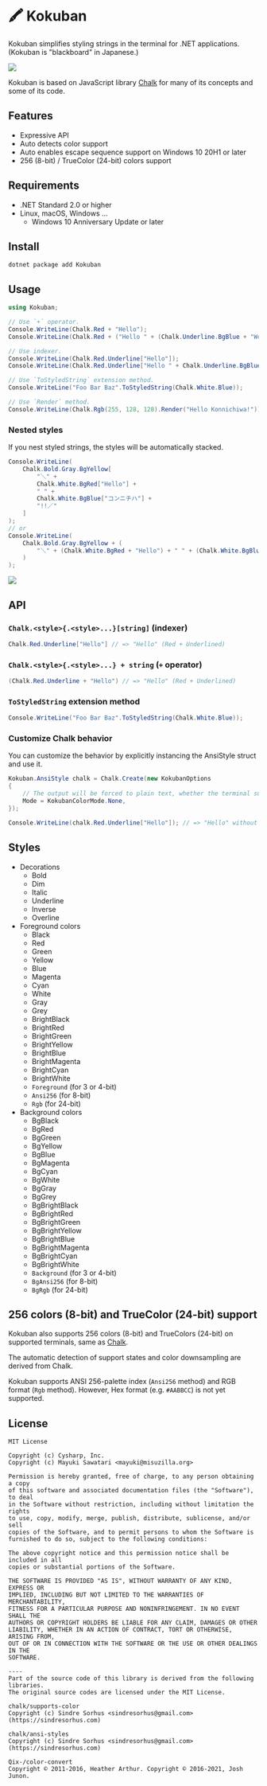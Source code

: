 # 🖍 Kokuban
Kokuban simplifies styling strings in the terminal for .NET applications. (Kokuban is "blackboard" in Japanese.)

![](docs/assets/Screen-01.png)

Kokuban is based on JavaScript library [Chalk](https://github.com/chalk/chalk) for many of its concepts and some of its code.

## Features
- Expressive API
- Auto detects color support
- Auto enables escape sequence support on Windows 10 20H1 or later
- 256 (8-bit) / TrueColor (24-bit) colors support

## Requirements

- .NET Standard 2.0 or higher
- Linux, macOS, Windows ...
    - Windows 10 Anniversary Update or later

## Install
```
dotnet package add Kokuban
```

## Usage

```csharp
using Kokuban;

// Use `+` operator.
Console.WriteLine(Chalk.Red + "Hello");
Console.WriteLine(Chalk.Red + ("Hello " + (Chalk.Underline.BgBlue + "World")) + "!");

// Use indexer.
Console.WriteLine(Chalk.Red.Underline["Hello"]);
Console.WriteLine(Chalk.Red.Underline["Hello " + Chalk.Underline.BgBlue["World"]]);

// Use `ToStyledString` extension method.
Console.WriteLine("Foo Bar Baz".ToStyledString(Chalk.White.Blue));

// Use `Render` method.
Console.WriteLine(Chalk.Rgb(255, 128, 128).Render("Hello Konnichiwa!"));
```
### Nested styles
If you nest styled strings, the styles will be automatically stacked.

```csharp
Console.WriteLine(
    Chalk.Bold.Gray.BgYellow[
        "＼" + 
        Chalk.White.BgRed["Hello"] +
        " " +
        Chalk.White.BgBlue["コンニチハ"] +
        "!!／"
    ]
);
// or
Console.WriteLine(
    Chalk.Bold.Gray.BgYellow + (
        "＼" + (Chalk.White.BgRed + "Hello") + " " + (Chalk.White.BgBlue + "コンニチハ") + "!!／"
    )
);

```
![](docs/assets/Screen-02.png)


## API
### `Chalk.<style>{.<style>...}[string]` (indexer)

```csharp
Chalk.Red.Underline["Hello"] // => "Hello" (Red + Underlined)
```

### `Chalk.<style>{.<style>...} + string` (`+` operator)

```csharp
(Chalk.Red.Underline + "Hello") // => "Hello" (Red + Underlined)
```

### `ToStyledString` extension method

```csharp
Console.WriteLine("Foo Bar Baz".ToStyledString(Chalk.White.Blue));
```

### Customize Chalk behavior
You can customize the behavior by explicitly instancing the AnsiStyle struct and use it.

```csharp
Kokuban.AnsiStyle chalk = Chalk.Create(new KokubanOptions
{
    // The output will be forced to plain text, whether the terminal supports colors or not.
    Mode = KokubanColorMode.None,
});

Console.WriteLine(chalk.Red.Underline["Hello"]); // => "Hello" without escape sequences.
```

## Styles
- Decorations
    - Bold
    - Dim
    - Italic
    - Underline
    - Inverse
    - Overline
- Foreground colors
    - Black
    - Red
    - Green
    - Yellow
    - Blue
    - Magenta
    - Cyan
    - White
    - Gray
    - Grey
    - BrightBlack
    - BrightRed
    - BrightGreen
    - BrightYellow
    - BrightBlue
    - BrightMagenta
    - BrightCyan
    - BrightWhite
    - `Foreground` (for 3 or 4-bit)
    - `Ansi256` (for 8-bit)
    - `Rgb` (for 24-bit)
- Background colors
    - BgBlack
    - BgRed
    - BgGreen
    - BgYellow
    - BgBlue
    - BgMagenta
    - BgCyan
    - BgWhite
    - BgGray
    - BgGrey
    - BgBrightBlack
    - BgBrightRed
    - BgBrightGreen
    - BgBrightYellow
    - BgBrightBlue
    - BgBrightMagenta
    - BgBrightCyan
    - BgBrightWhite
    - `Background` (for 3 or 4-bit)
    - `BgAnsi256` (for 8-bit)
    - `BgRgb` (for 24-bit)

## 256 colors (8-bit) and TrueColor (24-bit) support
Kokuban also supports 256 colors (8-bit) and TrueColors (24-bit) on supported terminals, same as [Chalk](https://github.com/chalk/chalk#256-and-truecolor-color-support).

The automatic detection of support states and color downsampling are derived from Chalk.

Kokuban supports ANSI 256-palette index (`Ansi256` method) and RGB format (`Rgb` method). However, Hex format (e.g. `#AABBCC`) is not yet supported.

## License

```
MIT License

Copyright (c) Cysharp, Inc.
Copyright (c) Mayuki Sawatari <mayuki@misuzilla.org>

Permission is hereby granted, free of charge, to any person obtaining a copy
of this software and associated documentation files (the "Software"), to deal
in the Software without restriction, including without limitation the rights
to use, copy, modify, merge, publish, distribute, sublicense, and/or sell
copies of the Software, and to permit persons to whom the Software is
furnished to do so, subject to the following conditions:

The above copyright notice and this permission notice shall be included in all
copies or substantial portions of the Software.

THE SOFTWARE IS PROVIDED "AS IS", WITHOUT WARRANTY OF ANY KIND, EXPRESS OR
IMPLIED, INCLUDING BUT NOT LIMITED TO THE WARRANTIES OF MERCHANTABILITY,
FITNESS FOR A PARTICULAR PURPOSE AND NONINFRINGEMENT. IN NO EVENT SHALL THE
AUTHORS OR COPYRIGHT HOLDERS BE LIABLE FOR ANY CLAIM, DAMAGES OR OTHER
LIABILITY, WHETHER IN AN ACTION OF CONTRACT, TORT OR OTHERWISE, ARISING FROM,
OUT OF OR IN CONNECTION WITH THE SOFTWARE OR THE USE OR OTHER DEALINGS IN THE
SOFTWARE.

---- 
Part of the source code of this library is derived from the following libraries.
The original source codes are licensed under the MIT License.

chalk/supports-color
Copyright (c) Sindre Sorhus <sindresorhus@gmail.com> (https://sindresorhus.com)

chalk/ansi-styles
Copyright (c) Sindre Sorhus <sindresorhus@gmail.com> (https://sindresorhus.com)

Qix-/color-convert
Copyright © 2011-2016, Heather Arthur. Copyright © 2016-2021, Josh Junon.
```
